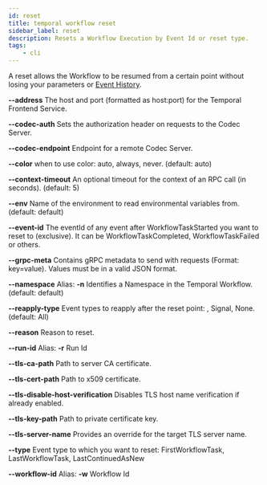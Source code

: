 ```yaml
---
id: reset
title: temporal workflow reset
sidebar_label: reset
description: Resets a Workflow Execution by Event Id or reset type.
tags:
	- cli
---
```



A reset allows the Workflow to be resumed from a certain point without losing your parameters or [Event History](https://docs.temporal.io/workflows/#event-history).

**--address**
The host and port (formatted as host:port) for the Temporal Frontend Service.

**--codec-auth**
Sets the authorization header on requests to the Codec Server.

**--codec-endpoint**
Endpoint for a remote Codec Server.

**--color**
when to use color: auto, always, never. (default: auto)

**--context-timeout**
An optional timeout for the context of an RPC call (in seconds). (default: 5)

**--env**
Name of the environment to read environmental variables from. (default: default)

**--event-id**
The eventId of any event after WorkflowTaskStarted you want to reset to (exclusive). It can be WorkflowTaskCompleted, WorkflowTaskFailed or others.

**--grpc-meta**
Contains gRPC metadata to send with requests (Format: key=value). Values must be in a valid JSON format.

**--namespace**
Alias: **-n**
Identifies a Namespace in the Temporal Workflow. (default: default)

**--reapply-type**
Event types to reapply after the reset point: , Signal, None. (default: All)

**--reason**
Reason to reset.

**--run-id**
Alias: **-r**
Run Id

**--tls-ca-path**
Path to server CA certificate.

**--tls-cert-path**
Path to x509 certificate.

**--tls-disable-host-verification**
Disables TLS host name verification if already enabled.

**--tls-key-path**
Path to private certificate key.

**--tls-server-name**
Provides an override for the target TLS server name.

**--type**
Event type to which you want to reset: FirstWorkflowTask, LastWorkflowTask, LastContinuedAsNew

**--workflow-id**
Alias: **-w**
Workflow Id

